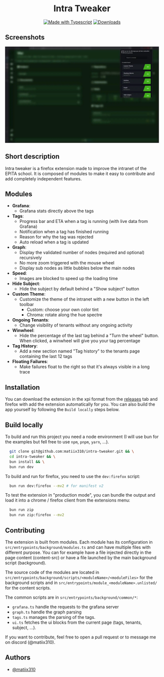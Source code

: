 
<h1 align="center">
  Intra Tweaker
</h1>


<div align="center">
    
[![Made with Typescript](https://badgen.net/badge/Made%20with/typescript)](https://www.typescriptlang.org/)
[![Downloads](https://badgen.net/badge/Download/latest/green?icon=github)](https://github.com/matiix310/intra-tweaker/releases)

</div>

## Screenshots

![screenshot of the tag page with intra tweaker opened](images/intra-tweaker.webp)

## Short description
Intra tweaker is a firefox extension made to improve the intranet of the EPITA school. It is composed of modules to make it easy to contribute and add completely independent features.

## Modules

- **Grafana**:
    - Grafana stats directly above the tags
- **Tags**:
    - Progress bar and ETA when a tag is running (with live data from Grafana)
    - Notification when a tag has finished running
    - Reason for why the tag was rejected
    - Auto reload when a tag is updated
- **Graph**:
    - Display the validated number of nodes (required and optional) recursively
    - No more zoom triggered with the mouse wheel
    - Display sub nodes as little bubbles below the main nodes
- **Speed**:
    - Images are blocked to speed up the loading time
- **Hide Subject**:
    - Hide the subject by default behind a "Show subject" button
- **Custom Theme**:
    - Customize the theme of the intranet with a new button in the left toolbar
        - Custom: choose your own color tint
        - Chroma: rotate along the hue spectre
- **Ongoing Tenants**:
    - Change visibility of tenants without any ongoing activity
- **Winwheel**:
    - Hide the percentage of the last tag behind a "Turn the wheel" button. When clicked, a winwheel will give you your tag percentage
- **Tag History**:
    - Add a new section named "Tag history" to the tenants page containing the last 12 tags
- **Floating Failures**:
    - Make failures float to the right so that it's always visible in a long trace

## Installation

You can download the extension in the xpi format from the [releases](https://github.com/matiix310/intra-tweaker/releases/) tab and firefox with add the extension automatically for you. You can also build the app yourself by following the `Build locally` steps below.
## Build locally

To build and run this project you need a node environment (I will use bun for the examples but fell free to use `npm`, `pnpm`, `yarn`, ...).

```sh
  git clone git@github.com:matiix310/intra-tweaker.git && \
  cd intra-tweaker && \
  bun install && \
  bun run dev
```

To build and run for firefox, you need to use the `dev:firefox` script:

```sh
  bun run dev:firefox --mv2 # for manifest v2
```

To test the extension in "production mode", you can bundle the output and load it into a chrome / firefox client from the extensions menu:

```sh
  bun run zip
  bun run zip:firefox --mv2
```

## Contributing

The extension is built from modules. Each module has its configuration in `src/entrypoints/background/modules.ts` and can have multiple files with different purpose. 
You can for example have a file injected directly in the page content (content-src) or have a file launched by the main background script (background).

The source code of the modules are located in `src/entrypoints/background/scripts/<moduleName>/<moduleFiles>` for the background scripts and in `src/entrypoints/module_<moduleName>.unlisted/` for the content scripts.

The common scripts are in `src/entrypoints/background/common/*`:
- `grafana.ts` handle the requests to the grafana server
- `graph.ts` handle the graph parsing
- `tags.ts` manages the parsing of the tags.
- `ui.ts` fetches the ui blocks from the current page (tags, tenants, subject, ...).

If you want to contribute, feel free to open a pull request or to message me on discord (@matiix310).
## Authors

- [@matiix310](https://matiix310.dev)

